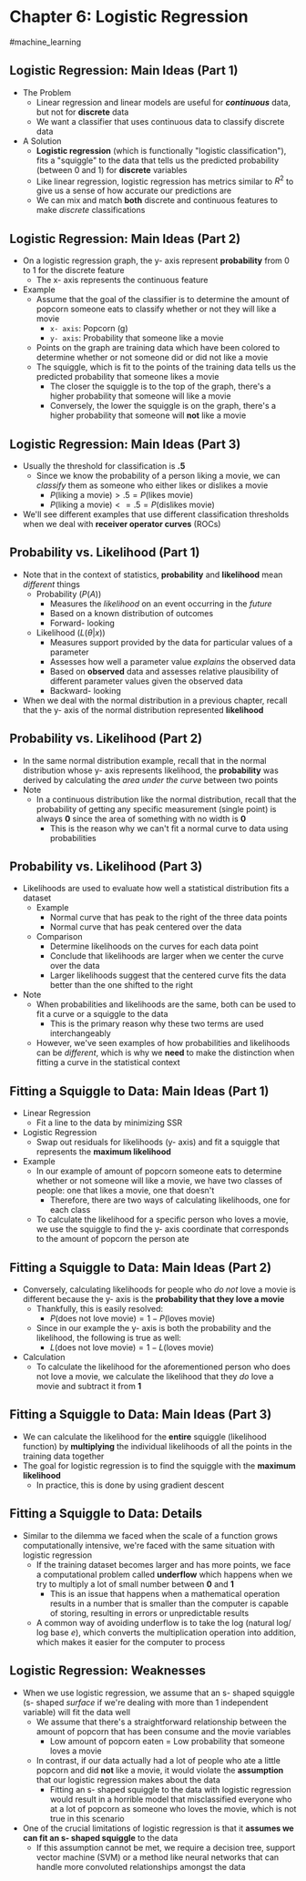# Chapter 6: Logistic Regression

#machine_learning 

## Logistic Regression: Main Ideas (Part 1)

- The Problem
	- Linear regression and linear models are useful for ***continuous*** data, but not for **discrete** data
	- We want a classifier that uses continuous data to classify discrete data
- A Solution
	- **Logistic regression** (which is functionally "logistic classification"), fits a "squiggle" to the data that tells us the predicted probability (between 0 and 1) for **discrete** variables
	- Like linear regression, logistic regression has metrics similar to $R^2$ to give us a sense of how accurate our predictions are
	- We can mix and match **both** discrete and continuous features to make *discrete* classifications

## Logistic Regression: Main Ideas (Part 2)

- On a logistic regression graph, the y- axis represent **probability** from 0 to 1 for the discrete feature
	- The x- axis represents the continuous feature
- Example
	- Assume that the goal of the classifier is to determine the amount of popcorn someone eats to classify whether or not they will like a movie
		- `x- axis`: Popcorn (g)
		- `y- axis`: Probability that someone like a movie
	- Points on the graph are training data which have been colored to determine whether or not someone did or did not like a movie
	- The squiggle, which is fit to the points of the training data tells us the predicted probability that someone likes a movie
		- The closer the squiggle is to the top of the graph, there's a higher probability that someone will like a movie
		- Conversely, the lower the squiggle is on the graph, there's a higher probability that someone will **not** like a movie

## Logistic Regression: Main Ideas (Part 3)

- Usually the threshold for classification is **.5**
	- Since we know the probability of a person liking a movie, we can *classify* them as someone who either likes or dislikes a movie
		- $P(\text{liking a movie}) > .5 = P(\text{likes movie})$
		- $P(\text{liking a movie}) <= .5 = P(\text{dislikes movie})$
- We'll see different examples that use different classification thresholds when we deal with **receiver operator curves** (ROCs)

## Probability vs. Likelihood (Part 1)

- Note that in the context of statistics, **probability** and **likelihood** mean *different* things
	- Probability ($P(A)$)
		- Measures the *likelihood* on an event occurring in the *future*
		- Based on a known distribution of outcomes
		- Forward- looking
	- Likelihood ($L(\theta | x)$)
		- Measures support provided by the data for particular values of a parameter
		- Assesses how well a parameter value *explains* the observed data
		- Based on **observed** data and assesses relative plausibility of different parameter values given the observed data
		- Backward- looking
- When we deal with the normal distribution in a previous chapter, recall that the y- axis of the normal distribution represented **likelihood**

## Probability vs. Likelihood (Part 2)

- In the same normal distribution example, recall that in the normal distribution whose y- axis represents likelihood, the **probability** was derived by calculating the *area under the curve* between two points
- Note
	- In a continuous distribution like the normal distribution, recall that the probability of getting any specific measurement (single point) is always **0** since the area of something with no width is **0**
		- This is the reason why we can't fit a normal curve to data using probabilities

## Probability vs. Likelihood (Part 3)

- Likelihoods are used to evaluate how well a statistical distribution fits a dataset
	- Example
		- Normal curve that has peak to the right of the three data points
		- Normal curve that has peak centered over the data
	- Comparison
		- Determine likelihoods on the curves for each data point
		- Conclude that likelihoods are larger when we center the curve over the data
		- Larger likelihoods suggest that the centered curve fits the data better than the one shifted to the right
- Note
	- When probabilities and likelihoods are the same, both can be used to fit a curve or a squiggle to the data
		- This is the primary reason why these two terms are used interchangeably
	- However, we've seen examples of how probabilities and likelihoods can be *different*, which is why we **need** to make the distinction when fitting a curve in the statistical context

## Fitting a Squiggle to Data: Main Ideas (Part 1)

- Linear Regression
	- Fit a line to the data by minimizing SSR
- Logistic Regression
	- Swap out residuals for likelihoods (y- axis) and fit a squiggle that represents the **maximum likelihood**
- Example
	- In our example of amount of popcorn someone eats to determine whether or not someone will like a movie, we have two classes of people: one that likes a movie, one that doesn't
		- Therefore, there are two ways of calculating likelihoods, one for each class
	- To calculate the likelihood for a specific person who loves a movie, we use the squiggle to find the y- axis coordinate that corresponds to the amount of popcorn the person ate

## Fitting a Squiggle to Data: Main Ideas (Part 2)

- Conversely, calculating likelihoods for people who *do not* love a movie is different because the y- axis is the **probability that they love a movie**
	- Thankfully, this is easily resolved:
		- $P(\text{does not love movie}) = 1 - P(\text{loves movie})$
	- Since in our example the y- axis is both the probability and the likelihood, the following is true as well:
		- $L(\text{does not love movie}) = 1 - L(\text{loves movie})$
- Calculation
	- To calculate the likelihood for the aforementioned person who does not love a movie, we calculate the likelihood that they *do* love a movie and subtract it from **1**

## Fitting a Squiggle to Data: Main Ideas (Part 3)

- We can calculate the likelihood for the **entire** squiggle (likelihood function) by **multiplying** the individual likelihoods of all the points in the training data together
- The goal for logistic regression is to find the squiggle with the **maximum likelihood**
	- In practice, this is done by using gradient descent

## Fitting a Squiggle to Data: Details

- Similar to the dilemma we faced when the scale of a function grows computationally intensive, we're faced with the same situation with logistic regression
	- If the training dataset becomes larger and has more points, we face a computational problem called **underflow** which happens when we try to multiply a lot of small number between **0** and **1**
		- This is an issue that happens when a mathematical operation results in a number that is smaller than the computer is capable of storing, resulting in errors or unpredictable results
	- A common way of avoiding underflow is to take the log (natural log/ log base $e$), which converts the multiplication operation into addition, which makes it easier for the computer to process

## Logistic Regression: Weaknesses

- When we use logistic regression, we assume that an s- shaped squiggle (s- shaped *surface* if we're dealing with more than 1 independent variable) will fit the data well
	- We assume that there's a straightforward relationship between the amount of popcorn that has been consume and the movie variables
		- Low amount of popcorn eaten = Low probability that someone loves a movie
	- In contrast, if our data actually had a lot of people who ate a little popcorn and did **not** like a movie, it would violate the **assumption** that our logistic regression makes about the data
		- Fitting an s- shaped squiggle to the data with logistic regression would result in a horrible model that misclassified everyone who at a lot of popcorn as someone who loves the movie, which is not true in this scenario
- One of the crucial limitations of logistic regression is that it **assumes we can fit an s- shaped squiggle** to  the data
	- If this assumption cannot be met, we require a decision tree, support vector machine (SVM) or a method like neural networks that can handle more convoluted relationships amongst the data